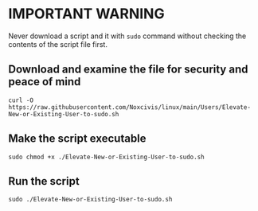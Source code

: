 # IMPORTANT WARNING
Never download a script and it with `sudo` command without checking the contents of the script file first.

## Download and examine the file for security and peace of mind
`curl -O https://raw.githubusercontent.com/Noxcivis/linux/main/Users/Elevate-New-or-Existing-User-to-sudo.sh`

## Make the script executable
`sudo chmod +x ./Elevate-New-or-Existing-User-to-sudo.sh`

## Run the script
`sudo ./Elevate-New-or-Existing-User-to-sudo.sh`
